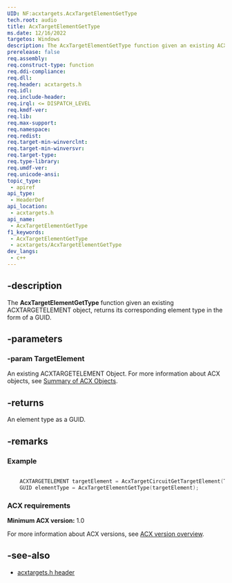 ```yaml
---
UID: NF:acxtargets.AcxTargetElementGetType
tech.root: audio
title: AcxTargetElementGetType
ms.date: 12/16/2022
targetos: Windows
description: The AcxTargetElementGetType function given an existing ACXTARGETELEMENT object, returns its corresponding element type in the form of a GUID.
prerelease: false
req.assembly: 
req.construct-type: function
req.ddi-compliance: 
req.dll: 
req.header: acxtargets.h
req.idl: 
req.include-header: 
req.irql: <= DISPATCH_LEVEL
req.kmdf-ver: 
req.lib: 
req.max-support: 
req.namespace: 
req.redist: 
req.target-min-winverclnt: 
req.target-min-winversvr: 
req.target-type: 
req.type-library: 
req.umdf-ver: 
req.unicode-ansi: 
topic_type:
 - apiref
api_type:
 - HeaderDef
api_location:
 - acxtargets.h
api_name:
 - AcxTargetElementGetType
f1_keywords:
 - AcxTargetElementGetType
 - acxtargets/AcxTargetElementGetType
dev_langs:
 - c++
---
```


## -description

The **AcxTargetElementGetType** function given an existing ACXTARGETELEMENT object, returns its corresponding element type  in the form of a GUID.

## -parameters

### -param TargetElement

An existing ACXTARGETELEMENT Object. For more information about ACX objects, see [Summary of ACX Objects](/windows-hardware/drivers/audio/acx-summary-of-objects).

## -returns

An element type as a GUID.

## -remarks

### Example

```cpp

    ACXTARGETELEMENT targetElement = AcxTargetCircuitGetTargetElement(TargetCircuit, elementIndex);
    GUID elementType = AcxTargetElementGetType(targetElement);

```

### ACX requirements

**Minimum ACX version:** 1.0

For more information about ACX versions, see [ACX version overview](/windows-hardware/drivers/audio/acx-version-overview).

## -see-also

- [acxtargets.h header](index.md)
